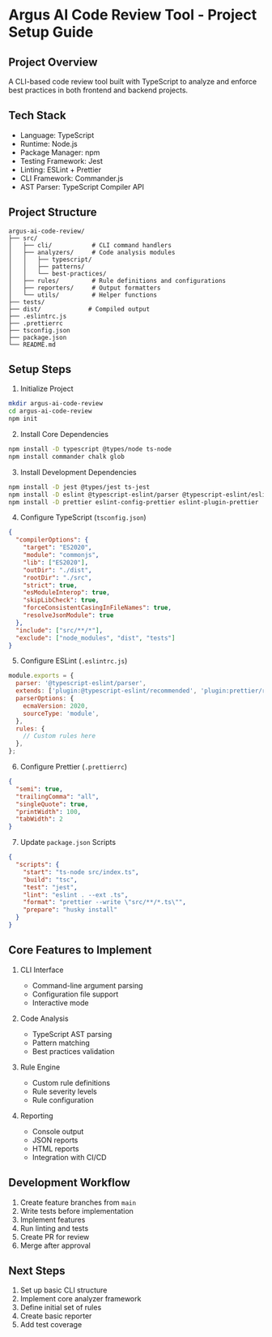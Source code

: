 # Argus AI Code Review Tool - Project Setup Guide

## Project Overview

A CLI-based code review tool built with TypeScript to analyze and enforce best practices in both frontend and backend projects.

## Tech Stack

- Language: TypeScript
- Runtime: Node.js
- Package Manager: npm
- Testing Framework: Jest
- Linting: ESLint + Prettier
- CLI Framework: Commander.js
- AST Parser: TypeScript Compiler API

## Project Structure

```
argus-ai-code-review/
├── src/
│   ├── cli/           # CLI command handlers
│   ├── analyzers/     # Code analysis modules
│   │   ├── typescript/
│   │   ├── patterns/
│   │   └── best-practices/
│   ├── rules/         # Rule definitions and configurations
│   ├── reporters/     # Output formatters
│   └── utils/         # Helper functions
├── tests/
├── dist/             # Compiled output
├── .eslintrc.js
├── .prettierrc
├── tsconfig.json
├── package.json
└── README.md
```

## Setup Steps

1. Initialize Project

```bash
mkdir argus-ai-code-review
cd argus-ai-code-review
npm init
```

2. Install Core Dependencies

```bash
npm install -D typescript @types/node ts-node
npm install commander chalk glob
```

3. Install Development Dependencies

```bash
npm install -D jest @types/jest ts-jest
npm install -D eslint @typescript-eslint/parser @typescript-eslint/eslint-plugin
npm install -D prettier eslint-config-prettier eslint-plugin-prettier
```

4. Configure TypeScript (`tsconfig.json`)

```json
{
  "compilerOptions": {
    "target": "ES2020",
    "module": "commonjs",
    "lib": ["ES2020"],
    "outDir": "./dist",
    "rootDir": "./src",
    "strict": true,
    "esModuleInterop": true,
    "skipLibCheck": true,
    "forceConsistentCasingInFileNames": true,
    "resolveJsonModule": true
  },
  "include": ["src/**/*"],
  "exclude": ["node_modules", "dist", "tests"]
}
```

5. Configure ESLint (`.eslintrc.js`)

```javascript
module.exports = {
  parser: '@typescript-eslint/parser',
  extends: ['plugin:@typescript-eslint/recommended', 'plugin:prettier/recommended'],
  parserOptions: {
    ecmaVersion: 2020,
    sourceType: 'module',
  },
  rules: {
    // Custom rules here
  },
};
```

6. Configure Prettier (`.prettierrc`)

```json
{
  "semi": true,
  "trailingComma": "all",
  "singleQuote": true,
  "printWidth": 100,
  "tabWidth": 2
}
```

7. Update `package.json` Scripts

```json
{
  "scripts": {
    "start": "ts-node src/index.ts",
    "build": "tsc",
    "test": "jest",
    "lint": "eslint . --ext .ts",
    "format": "prettier --write \"src/**/*.ts\"",
    "prepare": "husky install"
  }
}
```

## Core Features to Implement

1. CLI Interface

   - Command-line argument parsing
   - Configuration file support
   - Interactive mode

2. Code Analysis

   - TypeScript AST parsing
   - Pattern matching
   - Best practices validation

3. Rule Engine

   - Custom rule definitions
   - Rule severity levels
   - Rule configuration

4. Reporting
   - Console output
   - JSON reports
   - HTML reports
   - Integration with CI/CD

## Development Workflow

1. Create feature branches from `main`
2. Write tests before implementation
3. Implement features
4. Run linting and tests
5. Create PR for review
6. Merge after approval

## Next Steps

1. Set up basic CLI structure
2. Implement core analyzer framework
3. Define initial set of rules
4. Create basic reporter
5. Add test coverage
